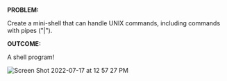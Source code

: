 **PROBLEM:**

Create a mini-shell that can handle UNIX commands, including commands with pipes ("|").

**OUTCOME:**

A shell program!

![Screen Shot 2022-07-17 at 12 57 27 PM](https://user-images.githubusercontent.com/59405316/179416478-a8f41374-9525-4fb2-bc90-7a03161531ba.png)

